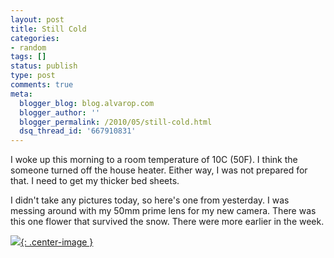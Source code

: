 ```yaml
---
layout: post
title: Still Cold
categories:
- random
tags: []
status: publish
type: post
comments: true
meta:
  blogger_blog: blog.alvarop.com
  blogger_author: ''
  blogger_permalink: /2010/05/still-cold.html
  dsq_thread_id: '667910831'
---
```

I woke up this morning to a room temperature of 10C (50F). I think the someone turned off the house heater. Either way, I was not prepared for that. I need to get my thicker bed sheets.

I didn't take any pictures today, so here's one from yesterday. I was messing around with my 50mm prime lens for my new camera. There was this one flower that survived the snow. There were more earlier in the week.

[![](http://2.bp.blogspot.com/_k2p8q4xyXYc/S-i-Y8pURyI/AAAAAAAAAHk/wdH5i6XmULQ/s400/IMG_1122.JPG){: .center-image }](/images/blgr/IMG_1122.JPG)
